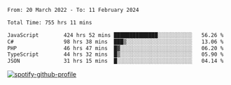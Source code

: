 <!--START_SECTION:waka-->

```txt
From: 20 March 2022 - To: 11 February 2024

Total Time: 755 hrs 11 mins

JavaScript        424 hrs 52 mins ██████████████░░░░░░░░░░░   56.26 %
C#                98 hrs 38 mins  ███▒░░░░░░░░░░░░░░░░░░░░░   13.06 %
PHP               46 hrs 47 mins  █▓░░░░░░░░░░░░░░░░░░░░░░░   06.20 %
TypeScript        44 hrs 32 mins  █▒░░░░░░░░░░░░░░░░░░░░░░░   05.90 %
JSON              31 hrs 15 mins  █░░░░░░░░░░░░░░░░░░░░░░░░   04.14 %
```

<!--END_SECTION:waka-->
[![spotify-github-profile](https://spotify-github-profile.vercel.app/api/view?uid=c00zprrvy9xiloa9qnco3hmng&cover_image=true&theme=novatorem&show_offline=false&background_color=121212&bar_color=53b14f&bar_color_cover=false)](https://spotify-github-profile.vercel.app/api/view?uid=c00zprrvy9xiloa9qnco3hmng&redirect=true)



